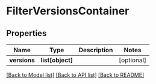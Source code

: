 # FilterVersionsContainer

## Properties
Name | Type | Description | Notes
------------ | ------------- | ------------- | -------------
**versions** | **list[object]** |  | [optional] 

[[Back to Model list]](../README.md#documentation-for-models) [[Back to API list]](../README.md#documentation-for-api-endpoints) [[Back to README]](../README.md)


